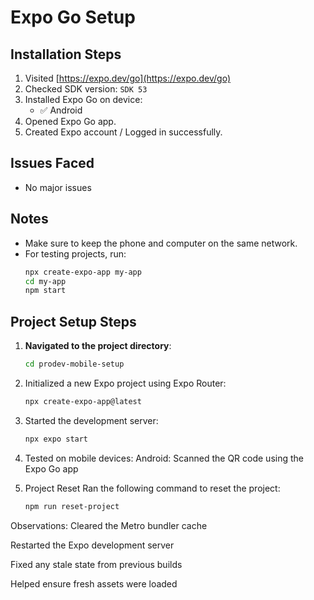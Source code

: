 # Expo Go Setup

## Installation Steps

1. Visited [https://expo.dev/go](https://expo.dev/go)
2. Checked SDK version: `SDK 53` 
3. Installed Expo Go on device:
   - ✅ Android 
4. Opened Expo Go app.
5. Created Expo account / Logged in successfully.

## Issues Faced

- No major issues

## Notes

- Make sure to keep the phone and computer on the same network.
- For testing projects, run:
  ```bash
  npx create-expo-app my-app
  cd my-app
  npm start

## Project Setup Steps

1. **Navigated to the project directory**:
   ```bash
   cd prodev-mobile-setup

2. Initialized a new Expo project using Expo Router:
   ```bash
   npx create-expo-app@latest 
   
3. Started the development server:
   ```bash
   npx expo start

4. Tested on mobile devices:
Android: Scanned the QR code using the Expo Go app

5. Project Reset
Ran the following command to reset the project:
   ```bash
   npm run reset-project

Observations:
Cleared the Metro bundler cache

Restarted the Expo development server

Fixed any stale state from previous builds

Helped ensure fresh assets were loaded